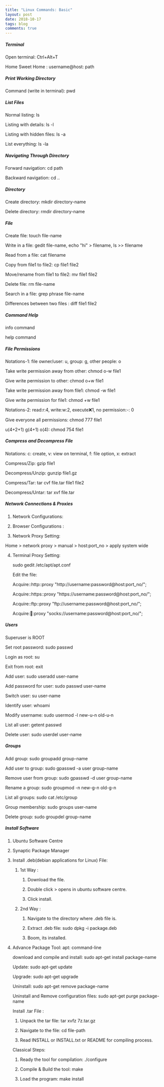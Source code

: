 ```yaml
---
title: "Linux Commands: Basic"
layout: post
date: 2018-10-17
tags: blog
comments: true
---
```


#####  Terminal 

Open terminal: Ctrl+Alt+T

Home Sweet Home : username@host: path


#####  Print Working Directory 

Command (write in terminal): pwd

#####  List Files

Normal listing: ls

Listing with details: ls -l

Listing with hidden files: ls -a

List everything: ls -la

#####  Navigating Through Directory

Forward navigation: cd path

Backward  navigation: cd ..

#####  Directory

Create directory:  mkdir directory-name

Delete  directory:  rmdir directory-name

#####  File

Create file: touch file-name

Write in a file: gedit file-name, echo "hi" > filename, ls >> filename

Read from a file: cat filename

Copy from file1 to file2: cp file1 file2

Move/rename from file1 to file2: mv file1 file2

Delete file: rm file-name

Search in a file: grep phrase file-name

Differences between two files : diff file1 file2

#####  Command Help

info command

help command

#####  File Permissions
 
 Notations-1:  file owner/user: u, group: g, other people: o
 
 Take write permission away from other: chmod o-w file1
 
 Give write permission to other: chmod o+w file1
 
 Take write permission away from file1: chmod -w file1
 
 Give write permission for file1: chmod +w file1
 
 Notations-2: read:r:4, write:w:2, execute:x:1, no permission:-: 0 
 
 Give everyone all permissions:  chmod 777 file1
 
 u(4+2+1) g(4+1) o(4): chmod 754 file1

#####  Compress and Decompress File
 
 Notations: c: create, v: view on terminal, f: file option, x: extract
 
 Compress/Zip: gzip file1
 
 Decompress/Unzip: gunzip file1.gz
 
 Compress/Tar: tar cvf file.tar file1 file2
 
 Decompress/Untar: tar xvf file.tar


#####  Network Connections & Proxies

1. Network Configurations:

2. Browser Configurations : 

3. Network Proxy Setting:

  Home > network proxy > manual > host:port_no > apply system wide

4. Terminal Proxy Setting: 

    sudo gedit /etc/apt/apt.conf
    
    Edit the file:
    
    Acquire::http::proxy "http://username:password@host:port_no/";
    
    Acquire::https::proxy "https://username:password@host:port_no/";
    
    Acquire::ftp::proxy "ftp://username:password@host:port_no/";
    
    Acquire::socks::proxy "socks://username:password@host:port_no/";

#####  Users

Superuser is  ROOT

Set root password: sudo passwd

Login as root: su

Exit from root: exit

 Add user: sudo useradd user-name
 
Add password for user: sudo passwd user-name

Switch user: su user-name

Identify user: whoami

Modify username: sudo usermod -l new-u-n old-u-n

List all user: getent passwd 

 Delete user: sudo userdel user-name
 
#####  Groups

Add group: sudo groupadd group-name

Add user to group: sudo gpasswd -a user group-name

Remove user from group: sudo gpasswd -d user group-name

Rename a group: sudo groupmod -n new-g-n old-g-n

List all groups: sudo cat /etc/group

Group membership: sudo groups user-name 

Delete group: sudo groupdel group-name

#####  Install Software 

1. Ubuntu Software Centre

2. Synaptic Package Manager

3. Install .deb(debian applications for Linux) File:

    1. 1st Way : 
    
        1. Download the file.
        
        2. Double click > opens in ubuntu software centre.
        
        3. Click install.
        
    2. 2nd Way :  
    
        1. Navigate to the directory where .deb file is.
        
        2. Extract .deb file: sudo dpkg -i package.deb
        
        3. Boom, its installed.
        
4. Advance Package Tool: apt: command-line

    download and compile and install: sudo apt-get install package-name
    
     Update: sudo apt-get update
     
     Upgrade: sudo apt-get upgrade
     
     Uninstall: sudo apt-get remove package-name
     
     Uninstall and Remove configuration files: sudo apt-get purge package-name
     
     Install .tar File :
     
    1. Unpack the tar file: tar xvfz 7z.tar.gz
    
    2. Navigate to the file: cd file-path
    
    3. Read INSTALL or INSTALL.txt or README for compiling process.
    
    Classical Steps: 
    
     1. Ready the tool for compilation: ./configure 
     
     2. Compile & Build the tool: make
     
     3. Load the program: make install 
